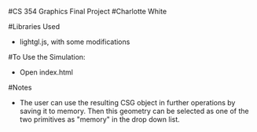 #CS 354 Graphics Final Project
#Charlotte White

#Libraries Used
- lightgl.js, with some modifications

#To Use the Simulation:
- Open index.html

#Notes
- The user can use the resulting CSG object in further operations by
saving it to memory. Then this geometry can be selected as one of the 
two primitives as "memory" in the drop down list.

